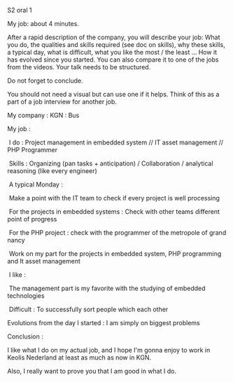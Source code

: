 S2 oral 1

My job: about 4 minutes.

After a rapid description of the company, you will describe your job: What you do, the qualities and skills required (see doc on skills), why these skills, a typical day, what is difficult, what you like the most / the least … How it has evolved since you started. You can also compare it to one of the jobs from the videos. Your talk needs to be structured.

Do not forget to conclude.

You should not need a visual but can use one if it helps. Think of this as a part of a job interview for another job.

 

My company : KGN : Bus 

My job : 

​	I do : Project management in embedded system // IT asset management // PHP Programmer

​	Skills : Organizing (pan tasks + anticipation) / Collaboration / analytical reasoning (like every engineer)

​	A typical Monday : 

​			Make a point with the IT team to check if every project is well processing

​			For the projects in embedded systems : Check with other teams different point of progress

​			For the PHP project : check with the programmer of the metropole of grand nancy

​			Work on my part for the projects in embedded system, PHP programming and It asset management

​	I like :

​			The management part is my favorite with the studying of embedded technologies

​	Difficult : To successfully sort people which each other

Evolutions from the day I started : I am simply on biggest problems

Conclusion :

I like what I do on my actual job, and I hope I'm gonna enjoy to work in Keolis Nederland at least as much as now in KGN. 

Also, I really want to prove you that I am good in what I do.
